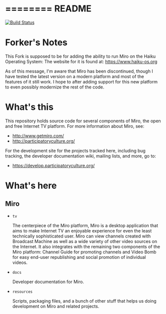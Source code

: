 ========
 README
========

[![Build Status](https://travis-ci.org/CodeforEvolution/miro.svg?branch=master)](https://travis-ci.org/CodeforEvolution/miro)

 Forker's Notes
================

This Fork is supposed to be for adding the ability to run Miro on the Haiku Operating System:
The website for it is found at: https://www.haiku-os.org


As of this message, I'm aware that Miro has been discontinued, though I have tested the latest version on a modern platform and
most of the features of it still work. I hope to after adding support for this new platform to even possibly modernize the rest of the code.


 What's this
=============

This repository holds source code for several components of Miro, the
open and free Internet TV platform.  For more information about Miro,
see:

* http://www.getmiro.com/
* http://participatoryculture.org/

For the development site for the projects tracked here, including bug
tracking, the developer documentation wiki, mailing lists, and more,
go to:

* https://develop.participatoryculture.org/


What's here
===========

Miro
----

* ``tv``

  The centerpiece of the Miro platform, Miro is a desktop application
  that aims to make Internet TV an enjoyable experience for even the
  least technically sophisticated user.  Miro can view channels
  created with Broadcast Machine as well as a wide variety of other
  video sources on the Internet.  It also integrates with the remaining
  two components of the Miro platform: Channel Guide for promoting
  channels and Video Bomb for easy end-user republishing and social
  promotion of individual videos.

* ``docs``

  Developer documentation for Miro.

* ``resources``

  Scripts, packaging files, and a bunch of other stuff that helps
  us doing development on Miro and related projects.
